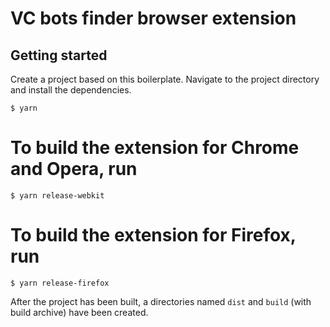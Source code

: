 # VC bots finder browser extension

## Getting started

Create a project based on this boilerplate.
Navigate to the project directory and install the dependencies.

```
$ yarn
```

# To build the extension for Chrome and Opera, run

```
$ yarn release-webkit
```

# To build the extension for Firefox, run

```
$ yarn release-firefox
```

After the project has been built, a directories named `dist` and `build` (with build archive) have been created.